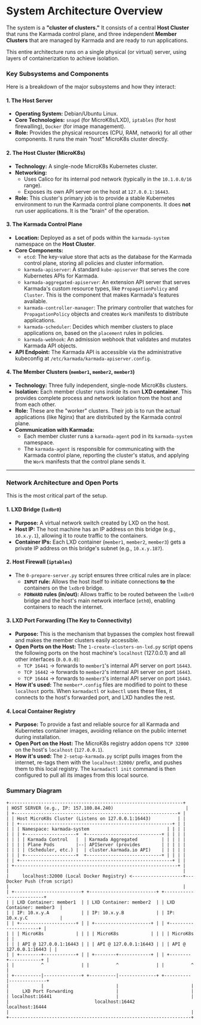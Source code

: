 # System Architecture Overview

The system is a **"cluster of clusters."** It consists of a central **Host Cluster** that runs the Karmada control plane, and three independent **Member Clusters** that are managed by Karmada and are ready to run applications.

This entire architecture runs on a single physical (or virtual) server, using layers of containerization to achieve isolation.

### Key Subsystems and Components

Here is a breakdown of the major subsystems and how they interact:

#### 1. The Host Server
*   **Operating System:** Debian/Ubuntu Linux.
*   **Core Technologies:** `snapd` (for MicroK8s/LXD), `iptables` (for host firewalling), `Docker` (for image management).
*   **Role:** Provides the physical resources (CPU, RAM, network) for all other components. It runs the main "host" MicroK8s cluster directly.

#### 2. The Host Cluster (MicroK8s)
*   **Technology:** A single-node MicroK8s Kubernetes cluster.
*   **Networking:**
    *   Uses Calico for its internal pod network (typically in the `10.1.0.0/16` range).
    *   Exposes its own API server on the host at `127.0.0.1:16443`.
*   **Role:** This cluster's primary job is to provide a stable Kubernetes environment to run the Karmada control plane components. It does **not** run user applications. It is the "brain" of the operation.

#### 3. The Karmada Control Plane
*   **Location:** Deployed as a set of pods within the `karmada-system` namespace on the **Host Cluster**.
*   **Core Components:**
    *   `etcd`: The key-value store that acts as the database for the Karmada control plane, storing all policies and cluster information.
    *   `karmada-apiserver`: A standard `kube-apiserver` that serves the core Kubernetes APIs for Karmada.
    *   `karmada-aggregated-apiserver`: An extension API server that serves Karmada's custom resource types, like `PropagationPolicy` and `Cluster`. This is the component that makes Karmada's features available.
    *   `karmada-controller-manager`: The primary controller that watches for `PropagationPolicy` objects and creates `Work` manifests to distribute applications.
    *   `karmada-scheduler`: Decides which member clusters to place applications on, based on the `placement` rules in policies.
    *   `karmada-webhook`: An admission webhook that validates and mutates Karmada API objects.
*   **API Endpoint:** The Karmada API is accessible via the administrative kubeconfig at `/etc/karmada/karmada-apiserver.config`.

#### 4. The Member Clusters (`member1`, `member2`, `member3`)
*   **Technology:** Three fully independent, single-node MicroK8s clusters.
*   **Isolation:** Each member cluster runs inside its own **LXD container**. This provides complete process and network isolation from the host and from each other.
*   **Role:** These are the "worker" clusters. Their job is to run the actual applications (like Nginx) that are distributed by the Karmada control plane.
*   **Communication with Karmada:**
    *   Each member cluster runs a `karmada-agent` pod in its `karmada-system` namespace.
    *   The `karmada-agent` is responsible for communicating with the Karmada control plane, reporting the cluster's status, and applying the `Work` manifests that the control plane sends it.

---

### Network Architecture and Open Ports

This is the most critical part of the setup.

#### 1. LXD Bridge (`lxdbr0`)
*   **Purpose:** A virtual network switch created by LXD on the host.
*   **Host IP:** The host machine has an IP address on this bridge (e.g., `10.x.y.1`), allowing it to route traffic to the containers.
*   **Container IPs:** Each LXD container (`member1`, `member2`, `member3`) gets a private IP address on this bridge's subnet (e.g., `10.x.y.187`).

#### 2. Host Firewall (`iptables`)
*   The `0-prepare-server.py` script ensures three critical rules are in place:
    *   **`INPUT` rule:** Allows the host itself to initiate connections **to** the containers on the `lxdbr0` bridge.
    *   **`FORWARD` rules (in/out):** Allows traffic to be routed between the `lxdbr0` bridge and the host's main network interface (`eth0`), enabling containers to reach the internet.

#### 3. LXD Port Forwarding (The Key to Connectivity)
*   **Purpose:** This is the mechanism that bypasses the complex host firewall and makes the member clusters easily accessible.
*   **Open Ports on the Host:** The `1-create-clusters-on-lxd.py` script opens the following ports on the host machine's `localhost` (127.0.0.1) and all other interfaces (`0.0.0.0`):
    *   `TCP 16441` -> forwards to `member1`'s internal API server on port `16443`.
    *   `TCP 16442` -> forwards to `member2`'s internal API server on port `16443`.
    *   `TCP 16444` -> forwards to `member3`'s internal API server on port `16443`.
*   **How it's used:** The `member*.config` files are modified to point to these `localhost` ports. When `karmadactl` or `kubectl` uses these files, it connects to the host's forwarded port, and LXD handles the rest.

#### 4. Local Container Registry
*   **Purpose:** To provide a fast and reliable source for all Karmada and Kubernetes container images, avoiding reliance on the public internet during installation.
*   **Open Port on the Host:** The MicroK8s registry addon opens `TCP 32000` on the host's `localhost` (`127.0.0.1`).
*   **How it's used:** The `2-setup-karmada.py` script pulls images from the internet, re-tags them with the `localhost:32000/` prefix, and pushes them to this local registry. The `karmadactl init` command is then configured to pull all its images from this local source.

### Summary Diagram

```
+-----------------------------------------------------------------+
| HOST SERVER (e.g., IP: 157.180.84.240)                           |
| +-------------------------------------------------------------+ |
| | Host MicroK8s Cluster (Listens on 127.0.0.1:16443)          | |
| | +---------------------------------------------------------+ | |
| | | Namespace: karmada-system                             | | | |
| | | +-------------------+  +----------------------------+ | | | |
| | | | Karmada Control   |  | Karmada Aggregated         | | | | |
| | | | Plane Pods        |--| APIServer (provides        | | | | |
| | | | (Scheduler, etc.) |  | cluster.karmada.io API)    | | | | |
| | | +-------------------+  +----------------------------+ | | | |
| | +---------------------------------------------------------+ | |
| +-------------------------------------------------------------+ |
|                                                                 |
|     localhost:32000 (Local Docker Registry) <-------------------+--- Docker Push (from script)
|                                                                 |
| +-------------------------+ +-------------------------+ +-------------------------+
| | LXD Container: member1  | | LXD Container: member2  | | LXD Container: member3  |
| | IP: 10.x.y.A            | | IP: 10.x.y.B            | | IP: 10.x.y.C            |
| | +---------------------+ | | +---------------------+ | | +---------------------+ |
| | | MicroK8s            | | | | MicroK8s            | | | | MicroK8s            | |
| | | API @ 127.0.0.1:16443 | | | API @ 127.0.0.1:16443 | | | API @ 127.0.0.1:16443 | |
| | +--------+------------+ | | +--------+------------+ | | +--------+------------+ |
| |          ^              | |          ^              | |          ^              |
| +----------|--------------+ +----------|--------------+ +----------|--------------+
|            |                           |                           |
|     LXD Port Forwarding                |                           |
| localhost:16441                        |                           |
|                                localhost:16442                 localhost:16444
|                                                                    |
+--------------------------------------------------------------------+
```
